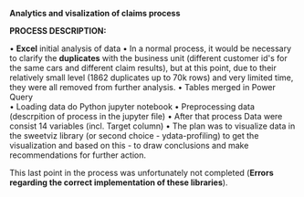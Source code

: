 

**Analytics and visalization of claims process**

**PROCESS DESCRIPTION:**

• **Excel** initial analysis of data
•  In a normal process, it would be necessary to clarify the **duplicates** with the business unit (different customer id's for the same cars and different claim results), but at this point, due to their       relatively   small level (1862 duplicates up to 70k rows) and very limited time, they were all removed from further analysis.
• Tables merged in Power Query  
• Loading data do Python jupyter notebook
• Preprocessing data (descrpition of process in the jupyter file)
• After that process Data were consist 14 variables (incl. Target column)
• The plan was to visualize data in the sweetviz library (or second choice - ydata-profiling)  to get the visualization  and based on this - to draw conclusions and make recommendations for further action. 
	
 This last point in the process was unfortunately not completed (**Errors regarding the correct implementation of these libraries**).
	

